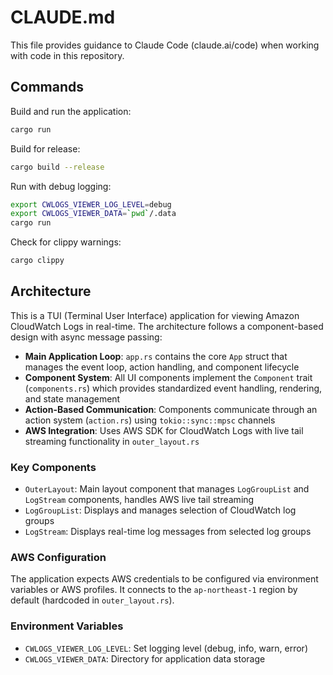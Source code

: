 # CLAUDE.md

This file provides guidance to Claude Code (claude.ai/code) when working with code in this repository.

## Commands

Build and run the application:
```bash
cargo run
```

Build for release:
```bash
cargo build --release
```

Run with debug logging:
```bash
export CWLOGS_VIEWER_LOG_LEVEL=debug
export CWLOGS_VIEWER_DATA=`pwd`/.data
cargo run
```

Check for clippy warnings:
```bash
cargo clippy
```

## Architecture

This is a TUI (Terminal User Interface) application for viewing Amazon CloudWatch Logs in real-time. The architecture follows a component-based design with async message passing:

- **Main Application Loop**: `app.rs` contains the core `App` struct that manages the event loop, action handling, and component lifecycle
- **Component System**: All UI components implement the `Component` trait (`components.rs`) which provides standardized event handling, rendering, and state management
- **Action-Based Communication**: Components communicate through an action system (`action.rs`) using `tokio::sync::mpsc` channels
- **AWS Integration**: Uses AWS SDK for CloudWatch Logs with live tail streaming functionality in `outer_layout.rs`

### Key Components

- `OuterLayout`: Main layout component that manages `LogGroupList` and `LogStream` components, handles AWS live tail streaming
- `LogGroupList`: Displays and manages selection of CloudWatch log groups
- `LogStream`: Displays real-time log messages from selected log groups

### AWS Configuration

The application expects AWS credentials to be configured via environment variables or AWS profiles. It connects to the `ap-northeast-1` region by default (hardcoded in `outer_layout.rs`).

### Environment Variables

- `CWLOGS_VIEWER_LOG_LEVEL`: Set logging level (debug, info, warn, error)
- `CWLOGS_VIEWER_DATA`: Directory for application data storage
